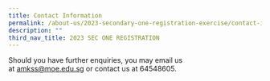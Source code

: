 ```yaml
---
title: Contact Information
permalink: /about-us/2023-secondary-one-registration-exercise/contact-information/
description: ""
third_nav_title: 2023 SEC ONE REGISTRATION
---
```

Should you have further enquiries, you may email us at [amkss@moe.edu.sg](mailto:amkss@moe.edu.sg) or contact us at 64548605.
